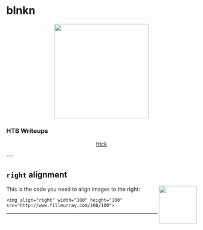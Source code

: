 <p align="center"><h1>blnkn</h1></p>
<p align="center"><img src="https://avatars.githubusercontent.com/u/34801215?v=4" width="250"></p>
<p align="center"><h3>HTB Writeups</h3></p>

<p align="center"><a href="/htb/trick" align="center">trick</a></p>
---

## `right` alignment

<img align="right" width="100" height="100" src="http://www.fillmurray.com/100/100">

This is the code you need to align images to the right:
```
<img align="right" width="100" height="100" src="http://www.fillmurray.com/100/100">
```

---
